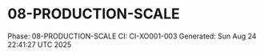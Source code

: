 # 08-PRODUCTION-SCALE
Phase: 08-PRODUCTION-SCALE
CI: CI-XO001-003
Generated: Sun Aug 24 22:41:27 UTC 2025
